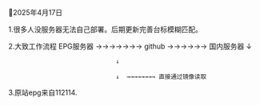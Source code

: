 


🍔2025年4月17日 

1.很多人没服务器无法自己部署。后期更新完善台标模糊匹配。

2.大致工作流程  EPG服务器 →→→→→→→ github →→→→→→  国内服务器
                                  ↓

                                  ↓
                                  
                                  ↓  →→→→→→→→ 直接通过镜像读取

3.原站epg来自112114.
                                  
